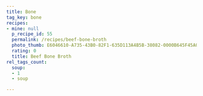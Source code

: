 ```yaml
---
title: Bone
tag_key: bone
recipes:
- mine: null
  p_recipe_id: 55
  permalink: /recipes/beef-bone-broth
  photo_thumb: E6046610-A735-43B0-82F1-635D113A4B5B-38082-0000B645F45A03A7.jpg
  rating: 0
  title: Beef Bone Broth
rel_tags_count:
  soup:
  - 1
  - soup

---
```

